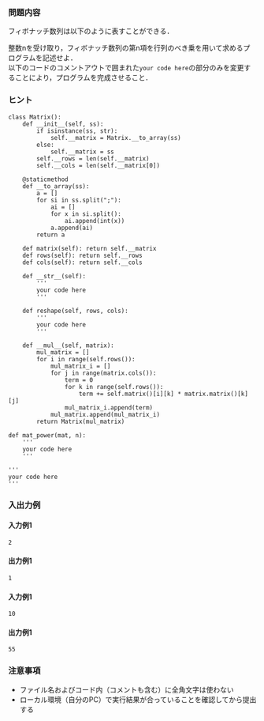 ### 問題内容
フィボナッチ数列は以下のように表すことができる．  

整数nを受け取り，フィボナッチ数列の第n項を行列のべき乗を用いて求めるプログラムを記述せよ．  
以下のコードのコメントアウトで囲まれた`your code here`の部分のみを変更することにより，プログラムを完成させること．

### ヒント

```
class Matrix():
    def __init__(self, ss):
        if isinstance(ss, str):
            self.__matrix = Matrix.__to_array(ss)
        else:
            self.__matrix = ss
        self.__rows = len(self.__matrix)
        self.__cols = len(self.__matrix[0])
 
    @staticmethod
    def __to_array(ss):
        a = []
        for si in ss.split(";"):
            ai = []
            for x in si.split():
                ai.append(int(x))
            a.append(ai)
        return a
   
    def matrix(self): return self.__matrix
    def rows(self): return self.__rows
    def cols(self): return self.__cols
    
    def __str__(self):
        '''
        your code here
        '''

    def reshape(self, rows, cols):
        '''
        your code here
        '''

    def __mul__(self, matrix):
        mul_matrix = []
        for i in range(self.rows()):
            mul_matrix_i = []
            for j in range(matrix.cols()):
                term = 0
                for k in range(self.rows()):
                    term += self.matrix()[i][k] * matrix.matrix()[k][j]
                mul_matrix_i.append(term)
            mul_matrix.append(mul_matrix_i)
        return Matrix(mul_matrix)

def mat_power(mat, n):
    '''
    your code here
    '''

'''
your code here
'''
```

### 入出力例
#### 入力例1
```
2
```
#### 出力例1
```
1
```

#### 入力例1
```
10
```
#### 出力例1
```
55
```
### 注意事項

- ファイル名およびコード内（コメントも含む）に全角文字は使わない  
- ローカル環境（自分のPC）で実行結果が合っていることを確認してから提出する
